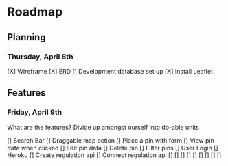 # Roadmap

## Planning

### Thursday, April 8th

[X] Wireframe
[X] ERD
[] Development database set up
[X] Install Leaflet

## Features

### Friday, April 9th

What are the features? Divide up amongst ourself into do-able units

[] Search Bar
[] Draggable map action
[] Place a pin with form
[] View pin data when clicked
[] Edit pin data
[] Delete pin
[] Filter pins
[] User Login
[] Heroku
[] Create regulation api
[] Connect regulation api
[] 
[]
[]
[]
[]
[]
[]
[]
[]

